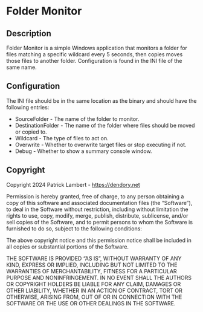 # Folder Monitor

## Description

Folder Monitor is a simple Windows application that monitors a folder for files matching a specific wildcard every 5 seconds, then copies moves those files to another folder. Configuration is found in the INI file of the same name.


## Configuration

The INI file should be in the same location as the binary and should have the following entries:

* SourceFolder - The name of the folder to monitor.
* DestinationFolder - The name of the folder where files should be moved or copied to.
* Wildcard - The type of files to act on.
* Overwrite - Whether to overwrite target files or stop executing if not.
* Debug - Whether to show a summary console window.


## Copyright

Copyright 2024 Patrick Lambert - https://dendory.net

Permission is hereby granted, free of charge, to any person obtaining a copy of this software and associated documentation files (the “Software”), to deal in the Software without restriction, including without limitation the rights to use, copy, modify, merge, publish, distribute, sublicense, and/or sell copies of the Software, and to permit persons to whom the Software is furnished to do so, subject to the following conditions:

The above copyright notice and this permission notice shall be included in all copies or substantial portions of the Software.

THE SOFTWARE IS PROVIDED “AS IS”, WITHOUT WARRANTY OF ANY KIND, EXPRESS OR IMPLIED, INCLUDING BUT NOT LIMITED TO THE WARRANTIES OF MERCHANTABILITY, FITNESS FOR A PARTICULAR PURPOSE AND NONINFRINGEMENT. IN NO EVENT SHALL THE AUTHORS OR COPYRIGHT HOLDERS BE LIABLE FOR ANY CLAIM, DAMAGES OR OTHER LIABILITY, WHETHER IN AN ACTION OF CONTRACT, TORT OR OTHERWISE, ARISING FROM, OUT OF OR IN CONNECTION WITH THE SOFTWARE OR THE USE OR OTHER DEALINGS IN THE SOFTWARE.

